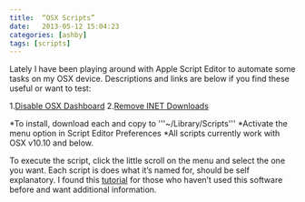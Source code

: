 ```yaml
---
title:  “OSX Scripts”
date:   2013-05-12 15:04:23
categories: [ashby]
tags: [scripts]
---
```

Lately I have been playing around with Apple Script Editor to automate some tasks on my OSX device.  Descriptions and links are below if you find these useful or want to test:

1.[Disable OSX Dashboard](https://ashby.keybase.pub/Blog/Scripts/Disable%20OSX%20Dashboard.app)
2.[Remove INET Downloads](https://ashby.keybase.pub/Blog/Scripts/Remove%20INET%20Downloads.app)

*To install, download each and copy to '''~/Library/Scripts'''
*Activate the menu option in Script Editor Preferences
*All scripts currently work with OSX v10.10 and below.  

To execute the script, click the little scroll on the menu and select the one you want.  Each script is does what it’s named for, should be self explanatory.  I found this [tutorial](https://macosxautomation.com/applescript/firsttutorial/02.html) for those who haven’t used this software before and want additional information.
